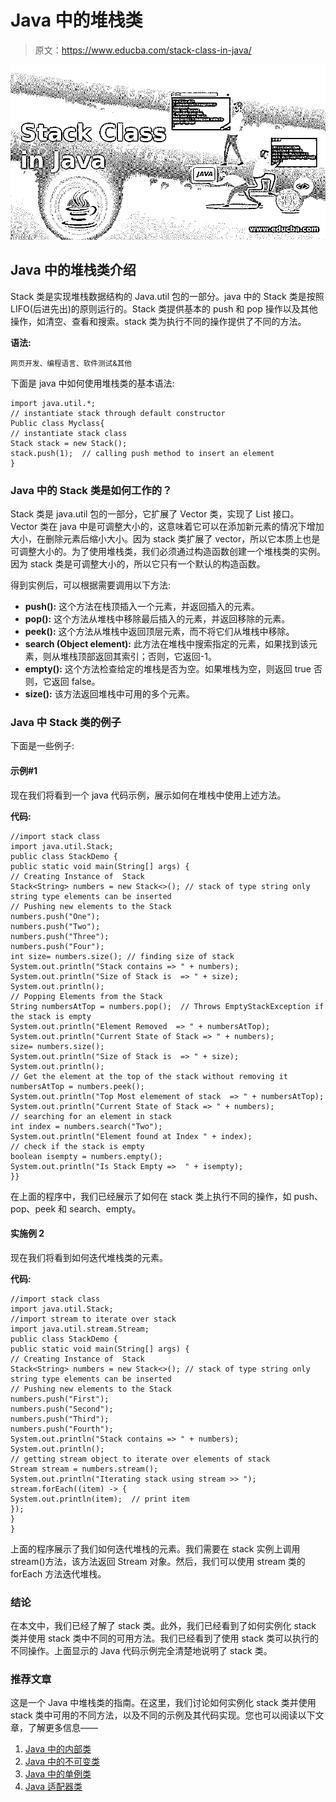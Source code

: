 # Java 中的堆栈类

> 原文：<https://www.educba.com/stack-class-in-java/>

![Stack Class in Java](img/52408df7bd90d4e88c1ddc0749507bee.png)



## Java 中的堆栈类介绍

Stack 类是实现堆栈数据结构的 Java.util 包的一部分。java 中的 Stack 类是按照 LIFO(后进先出)的原则运行的。Stack 类提供基本的 push 和 pop 操作以及其他操作，如清空、查看和搜索。stack 类为执行不同的操作提供了不同的方法。

**语法:**

<small>网页开发、编程语言、软件测试&其他</small>

下面是 java 中如何使用堆栈类的基本语法:

```
import java.util.*;
// instantiate stack through default constructor
Public class Myclass{
// instantiate stack class
Stack stack = new Stack();
stack.push(1);  // calling push method to insert an element
}
```

### Java 中的 Stack 类是如何工作的？

Stack 类是 java.util 包的一部分，它扩展了 Vector 类，实现了 List 接口。Vector 类在 java 中是可调整大小的，这意味着它可以在添加新元素的情况下增加大小，在删除元素后缩小大小。因为 stack 类扩展了 vector，所以它本质上也是可调整大小的。为了使用堆栈类，我们必须通过构造函数创建一个堆栈类的实例。因为 stack 类是可调整大小的，所以它只有一个默认的构造函数。

得到实例后，可以根据需要调用以下方法:

*   **push():** 这个方法在栈顶插入一个元素，并返回插入的元素。
*   **pop():** 这个方法从堆栈中移除最后插入的元素，并返回移除的元素。
*   **peek():** 这个方法从堆栈中返回顶层元素，而不将它们从堆栈中移除。
*   **search (Object element):** 此方法在堆栈中搜索指定的元素，如果找到该元素，则从堆栈顶部返回其索引；否则，它返回-1。
*   **empty():** 这个方法检查给定的堆栈是否为空。如果堆栈为空，则返回 true 否则，它返回 false。
*   **size():** 该方法返回堆栈中可用的多个元素。

### Java 中 Stack 类的例子

下面是一些例子:

#### 示例#1

现在我们将看到一个 java 代码示例，展示如何在堆栈中使用上述方法。

**代码:**

```
//import stack class
import java.util.Stack;
public class StackDemo {
public static void main(String[] args) {
// Creating Instance of  Stack
Stack<String> numbers = new Stack<>(); // stack of type string only string type elements can be inserted
// Pushing new elements to the Stack
numbers.push("One");
numbers.push("Two");
numbers.push("Three");
numbers.push("Four");
int size= numbers.size(); // finding size of stack
System.out.println("Stack contains => " + numbers);
System.out.println("Size of Stack is  => " + size);
System.out.println();
// Popping Elements from the Stack
String numbersAtTop = numbers.pop();  // Throws EmptyStackException if the stack is empty
System.out.println("Element Removed  => " + numbersAtTop);
System.out.println("Current State of Stack => " + numbers);
size= numbers.size();
System.out.println("Size of Stack is  => " + size);
System.out.println();
// Get the element at the top of the stack without removing it
numbersAtTop = numbers.peek();
System.out.println("Top Most elemement of stack  => " + numbersAtTop);
System.out.println("Current State of Stack => " + numbers);
// searching for an element in stack
int index = numbers.search("Two");
System.out.println("Element found at Index " + index);
// check if the stack is empty
boolean isempty = numbers.empty();
System.out.println("Is Stack Empty =>  " + isempty);
}}
```

在上面的程序中，我们已经展示了如何在 stack 类上执行不同的操作，如 push、pop、peek 和 search、empty。

#### 实施例 2

现在我们将看到如何迭代堆栈类的元素。

**代码:**

```
//import stack class
import java.util.Stack;
//import stream to iterate over stack
import java.util.stream.Stream;
public class StackDemo {
public static void main(String[] args) {
// Creating Instance of  Stack
Stack<String> numbers = new Stack<>(); // stack of type string only string type elements can be inserted
// Pushing new elements to the Stack
numbers.push("First");
numbers.push("Second");
numbers.push("Third");
numbers.push("Fourth");
System.out.println("Stack contains => " + numbers);
System.out.println();
// getting stream object to iterate over elements of stack
Stream stream = numbers.stream();
System.out.println("Iterating stack using stream >> ");
stream.forEach((item) -> {
System.out.println(item);  // print item
});
}
}
```

上面的程序展示了我们如何迭代堆栈的元素。我们需要在 stack 实例上调用 stream()方法，该方法返回 Stream 对象。然后，我们可以使用 stream 类的 forEach 方法迭代堆栈。

### 结论

在本文中，我们已经了解了 stack 类。此外，我们已经看到了如何实例化 stack 类并使用 stack 类中不同的可用方法。我们已经看到了使用 stack 类可以执行的不同操作。上面显示的 Java 代码示例完全清楚地说明了 stack 类。

### 推荐文章

这是一个 Java 中堆栈类的指南。在这里，我们讨论如何实例化 stack 类并使用 stack 类中可用的不同方法，以及不同的示例及其代码实现。您也可以阅读以下文章，了解更多信息——

1.  [Java 中的内部类](https://www.educba.com/inner-class-in-java/)
2.  [Java 中的不可变类](https://www.educba.com/immutable-class-in-java/)
3.  [Java 中的单例类](https://www.educba.com/singleton-class-in-java/)
4.  [Java 适配器类](https://www.educba.com/java-adapter-classes/)





